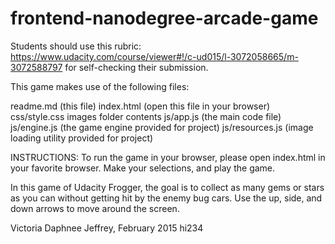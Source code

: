 frontend-nanodegree-arcade-game
===============================

Students should use this rubric: https://www.udacity.com/course/viewer#!/c-ud015/l-3072058665/m-3072588797
for self-checking their submission.

This game makes use of the following files:

readme.md (this file)
index.html (open this file in your browser)
css/style.css 
images folder contents
js/app.js (the main code file)
js/engine.js (the game engine provided for project)
js/resources.js (image loading utility provided for project)


INSTRUCTIONS:
To run the game in your browser, please open index.html in your favorite browser. Make your selections, and play the game.

In this game of Udacity Frogger, the goal is to collect as many gems or stars as you can without getting hit
by the enemy bug cars. Use the up, side, and down arrows to move around the screen.

Victoria Daphnee Jeffrey, February 2015
hi234

